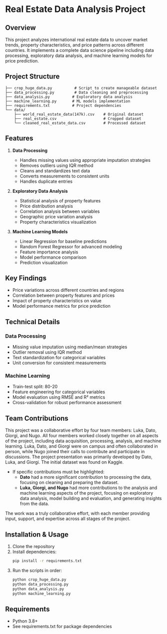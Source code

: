 # Real Estate Data Analysis Project

## Overview
This project analyzes international real estate data to uncover market trends, property characteristics, and price patterns across different countries. It implements a complete data science pipeline including data processing, exploratory data analysis, and machine learning models for price prediction.

## Project Structure
```
├── crop_huge_data.py          # Script to create manageable dataset
├── data_processing.py         # Data cleaning and preprocessing
├── data_analysis.py          # Exploratory data analysis
├── machine_learning.py       # ML models implementation
├── requirements.txt          # Project dependencies
└── data/
    ├── world_real_estate_data(147k).csv    # Original dataset
    ├── real_estate.csv                     # Cropped dataset
    └── cleaned_real_estate_data.csv        # Processed dataset
```

## Features
1. **Data Processing**
   - Handles missing values using appropriate imputation strategies
   - Removes outliers using IQR method
   - Cleans and standardizes text data
   - Converts measurements to consistent units
   - Handles duplicate entries

2. **Exploratory Data Analysis**
   - Statistical analysis of property features
   - Price distribution analysis
   - Correlation analysis between variables
   - Geographic price variation analysis
   - Property characteristics visualization

3. **Machine Learning Models**
   - Linear Regression for baseline predictions
   - Random Forest Regressor for advanced modeling
   - Feature importance analysis
   - Model performance comparison
   - Prediction visualization

## Key Findings
- Price variations across different countries and regions
- Correlation between property features and prices
- Impact of property characteristics on value
- Model performance metrics for price prediction

## Technical Details
### Data Processing
- Missing value imputation using median/mean strategies
- Outlier removal using IQR method
- Text standardization for categorical variables
- Unit conversion for consistent measurements

### Machine Learning
- Train-test split: 80-20
- Feature engineering for categorical variables
- Model evaluation using RMSE and R² metrics
- Cross-validation for robust performance assessment

## Team Contributions

This project was a collaborative effort by four team members: Luka, Dato, Giorgi, and Nugo. All four members worked closely together on all aspects of the project, including data acquisition, processing, analysis, and machine learning. Luka, Dato, and Giorgi were on campus and often collaborated in person, while Nugo joined their calls to contribute and participate in discussions. The project presentation was primarily developed by Dato, Luka, and Giorgi. The initial dataset was found on Kaggle.

- If specific contributions must be highlighted:
    - **Dato** had a more significant contribution to processing the data, focusing on cleaning and preparing the dataset.
    - **Luka, Giorgi, and Nugo** had more contributions to the analysis and machine learning aspects of the project, focusing on exploratory data analysis, model building and evaluation, and generating insights from the data.

The work was a truly collaborative effort, with each member providing input, support, and expertise across all stages of the project.

## Installation & Usage
1. Clone the repository
2. Install dependencies:
   ```bash
   pip install -r requirements.txt
   ```
3. Run the scripts in order:
   ```bash
   python crop_huge_data.py
   python data_processing.py
   python data_analysis.py
   python machine_learning.py
   ```

## Requirements
- Python 3.8+
- See requirements.txt for package dependencies